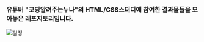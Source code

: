 ### 유튜버 "코딩알려주는누나"의 HTML/CSS스터디에 참여한 결과물들을 모아놓은 레포지토리입니다.

![일정](https://github.com/Ryan0hwan/HTML-CSS-STUDY/assets/158720833/56d83030-3385-4f70-81b3-c81eae83d2ee)
